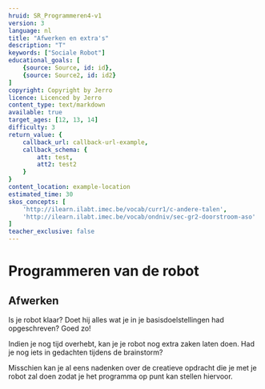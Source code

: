 ```yaml
---
hruid: SR_Programmeren4-v1
version: 3
language: nl
title: "Afwerken en extra's"
description: "T"
keywords: ["Sociale Robot"]
educational_goals: [
    {source: Source, id: id}, 
    {source: Source2, id: id2}
]
copyright: Copyright by Jerro
licence: Licenced by Jerro
content_type: text/markdown
available: true
target_ages: [12, 13, 14]
difficulty: 3
return_value: {
    callback_url: callback-url-example,
    callback_schema: {
        att: test,
        att2: test2
    }
}
content_location: example-location
estimated_time: 30
skos_concepts: [
    'http://ilearn.ilabt.imec.be/vocab/curr1/c-andere-talen', 
    'http://ilearn.ilabt.imec.be/vocab/ondniv/sec-gr2-doorstroom-aso'
]
teacher_exclusive: false
---
```

# Programmeren van de robot
## Afwerken
Is je robot klaar? Doet hij alles wat je in je basisdoelstellingen had opgeschreven? Goed zo!

Indien je nog tijd overhebt, kan je je robot nog extra zaken laten doen. Had je nog iets in gedachten tijdens de brainstorm?  

Misschien kan je al eens nadenken over de creatieve opdracht die je met je robot zal doen zodat je het programma op punt kan stellen hiervoor.